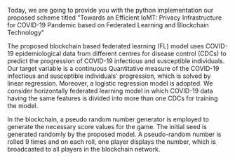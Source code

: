 Today, we are going to provide you with the python implementation our proposed scheme titled 
"Towards an Efficient IoMT: Privacy Infrastructure for COVID-19 Pandemic based on Federated Learning
 and Blockchain Technology"

The proposed blockchain based federated learning (FL) model uses COVID-19 epidemiological data 
from different centres for disease control (CDCs) to predict the progression of COVID-19 
infectious and susceptible individuals.
Our target variable is a continuous Quantitative measure of the COVID-19 infectious and susceptible 
individuals' progression, which is solved by linear regression. 
Moreover, a logistic regression model is adopted.
We consider horizontally federated learning model in which COVID-19 data having the same features 
is divided into more than one CDCs for training the model.

In the blockchain, a pseudo random number generator is employed to generate the necessary score values for the game.
The initial seed is generated randomly by the proposed model.
A pseudo-random number is rolled 9 times and on each roll, one player displays the number, which is
broadcasted to all players in the blockchain network.
